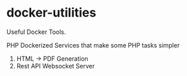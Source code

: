 # docker-utilities
Useful Docker Tools.

PHP Dockerized Services that make some PHP tasks simpler

1. HTML -> PDF Generation
2. Rest API Websocket Server
